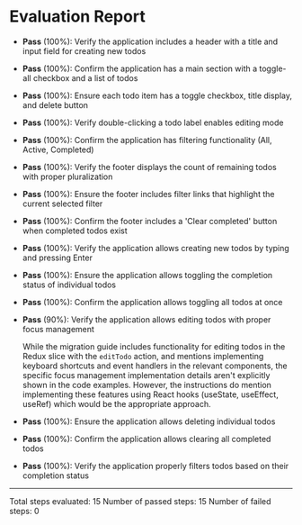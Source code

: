 # Evaluation Report

- **Pass** (100%): Verify the application includes a header with a title and input field for creating new todos
- **Pass** (100%): Confirm the application has a main section with a toggle-all checkbox and a list of todos
- **Pass** (100%): Ensure each todo item has a toggle checkbox, title display, and delete button
- **Pass** (100%): Verify double-clicking a todo label enables editing mode
- **Pass** (100%): Confirm the application has filtering functionality (All, Active, Completed)
- **Pass** (100%): Verify the footer displays the count of remaining todos with proper pluralization
- **Pass** (100%): Ensure the footer includes filter links that highlight the current selected filter
- **Pass** (100%): Confirm the footer includes a 'Clear completed' button when completed todos exist
- **Pass** (100%): Verify the application allows creating new todos by typing and pressing Enter
- **Pass** (100%): Ensure the application allows toggling the completion status of individual todos
- **Pass** (100%): Confirm the application allows toggling all todos at once
- **Pass** (90%): Verify the application allows editing todos with proper focus management

    While the migration guide includes functionality for editing todos in the Redux slice with the `editTodo` action, and mentions implementing keyboard shortcuts and event handlers in the relevant components, the specific focus management implementation details aren't explicitly shown in the code examples. However, the instructions do mention implementing these features using React hooks (useState, useEffect, useRef) which would be the appropriate approach.

- **Pass** (100%): Ensure the application allows deleting individual todos
- **Pass** (100%): Confirm the application allows clearing all completed todos
- **Pass** (100%): Verify the application properly filters todos based on their completion status

---

Total steps evaluated: 15
Number of passed steps: 15
Number of failed steps: 0